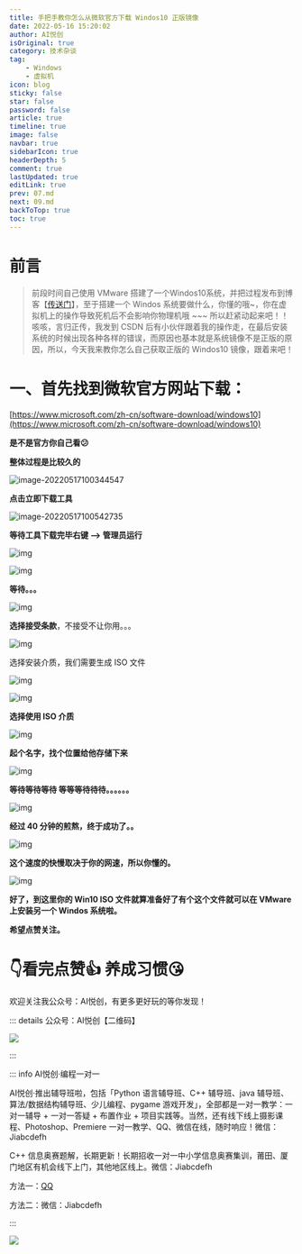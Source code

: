 ```yaml
---
title: 手把手教你怎么从微软官方下载 Windos10 正版镜像
date: 2022-05-16 15:20:02
author: AI悦创
isOriginal: true
category: 技术杂谈
tag:
    - Windows
    - 虚拟机
icon: blog
sticky: false
star: false
password: false
article: true
timeline: true
image: false
navbar: true
sidebarIcon: true
headerDepth: 5
comment: true
lastUpdated: true
editLink: true
prev: 07.md
next: 09.md
backToTop: true
toc: true
---
```


# 前言

> 前段时间自己使用 VMware 搭建了一个Windos10系统，并把过程发布到博客【[传送门](./07.md)】，至于搭建一个 Windos 系统要做什么，你懂的哦~，你在虚拟机上的操作导致死机后不会影响你物理机哦 ~~~ 所以赶紧动起来吧！！ 咳咳，言归正传，我发到 CSDN 后有小伙伴跟着我的操作走，在最后安装系统的时候出现各种各样的错误，而原因也基本就是系统镜像不是正版的原因，所以，今天我来教你怎么自己获取正版的 Windos10 镜像，跟着来吧！

# 一、首先找到微软官方网站下载：

[https://www.microsoft.com/zh-cn/software-download/windows10](https://www.microsoft.com/zh-cn/software-download/windows10)

**是不是官方你自己看😕**

**整体过程是比较久的**

![image-20220517100344547](./08.assets/image-20220517100344547.png)

**点击立即下载工具**

![image-20220517100542735](./08.assets/image-20220517100542735.png)

**等待工具下载完毕右键 --> 管理员运行**

![img](./08.assets/20200703181043926.png)

![img](./08.assets/2020070315521364.png)

 **等待。。。**

![img](./08.assets/20200703155252405.png)

**选择接受条款**，不接受不让你用。。。

 ![img](./08.assets/20200703155433101.png)

选择安装介质，我们需要生成 ISO 文件

![img](./08.assets/20200703155548806.png)

![img](./08.assets/20200703155754393.png)

**选择使用 ISO 介质**

![img](./08.assets/20200703155721551.png)

**起个名字，找个位置给他存储下来**

![img](./08.assets/20200703155925963.png)

**等待等待等待 等等等待待待。。。。。。**

![img](./08.assets/20200703160011284.png)

**经过 40 分钟的煎熬，终于成功了。。**

![img](./08.assets/20200703180414835.png)

**这个速度的快慢取决于你的网速，所以你懂的。**

![img](./08.assets/20200703180801464.png)

**好了，到这里你的 Win10 ISO 文件就算准备好了有个这个文件就可以在 VMware 上安装另一个 Windos 系统啦。**

**希望点赞关注。**

# 👇看完点赞👍 养成习惯😘

欢迎关注我公众号：AI悦创，有更多更好玩的等你发现！

::: details 公众号：AI悦创【二维码】

![](/gzh.jpg)

:::

::: info AI悦创·编程一对一

AI悦创·推出辅导班啦，包括「Python 语言辅导班、C++ 辅导班、java 辅导班、算法/数据结构辅导班、少儿编程、pygame 游戏开发」，全部都是一对一教学：一对一辅导 + 一对一答疑 + 布置作业 + 项目实践等。当然，还有线下线上摄影课程、Photoshop、Premiere 一对一教学、QQ、微信在线，随时响应！微信：Jiabcdefh

C++ 信息奥赛题解，长期更新！长期招收一对一中小学信息奥赛集训，莆田、厦门地区有机会线下上门，其他地区线上。微信：Jiabcdefh

方法一：[QQ](http://wpa.qq.com/msgrd?v=3&uin=1432803776&site=qq&menu=yes)

方法二：微信：Jiabcdefh

:::

![](/zsxq.jpg)
